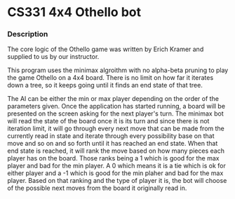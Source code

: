 # CS331 4x4 Othello bot

### Description

The core logic of the Othello game was written by Erich Kramer and supplied to us by our instructor.

This program uses the minimax algroithm with no alpha-beta pruning to play the game Othello on a 4x4 board. There is no limit on how far it iterates down a tree, so it keeps going until it finds an end state of that tree.

The AI can be either the min or max player depending on the order of the parameters given. Once the application has started running, a board will be presented on the screen asking for the next player's turn. The minimax bot will read the state of the board once it is its turn and since there is not iteration limit, it will go through every next move that can be made from the currently read in state and iterate through every possibility base on that move and so on and so forth until it has reached an end state. When that end state is reached, it will rank the move based on how many pieces each player has on the board. Those ranks being a 1 which is good for the max player and bad for the min player. A 0 which means it is a tie which is ok for either player and a -1 which is good for the min plaher and bad for the max player. Based on that ranking and the type of player it is, the bot will choose of the possible next moves from the board it originally read in.
